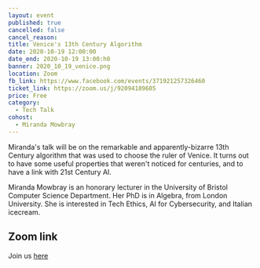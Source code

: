 ```yaml
---
layout: event
published: true
cancelled: false
cancel_reason:
title: Venice's 13th Century Algorithm
date: 2020-10-19 12:00:00
date_end: 2020-10-19 13:00:h0
banner: 2020_10_19_venice.png
location: Zoom
fb_link: https://www.facebook.com/events/371921257326460
ticket_link: https://zoom.us/j/92094189605
price: Free
category:
  - Tech Talk
cohost:
  - Miranda Mowbray
---
```


Miranda's talk will be on the remarkable and apparently-bizarre 13th Century algorithm that was used to choose the ruler of Venice. It turns out to have some useful properties that weren't noticed for centuries, and to have a link with 21st Century AI.

Miranda Mowbray is an honorary lecturer in the University of Bristol Computer Science Department. Her PhD is in Algebra, from London University. She is interested in Tech Ethics, AI for Cybersecurity, and Italian icecream.

## Zoom link

Join us [ here ](https://zoom.us/j/92094189605)
